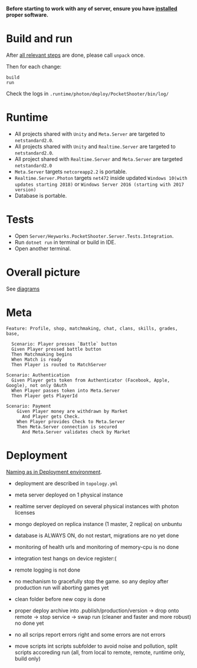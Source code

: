 

**Before starting to work with any of server, ensure you have [installed](setup.md) proper software.**


# Build and run

After [all relevant steps](setup.md) are done, please call `unpack` once. 

Then for each change:
```
build
run
```

Check the logs in `.runtime/photon/deploy/PocketShooter/bin/log/`

# Runtime

- All projects shared with `Unity` and `Meta.Server` are targeted to `netstandard2.0`.
- All projects shared with `Unity` and `Realtime.Server` are targeted to `netstandard2.0`.
- All project shared with `Realtime.Server` and  `Meta.Server` are targeted `netstandard2.0` 
- `Meta.Server` targets `netcoreapp2.2` is portable. 
- `Realtime.Server.Photon` targets `net472` inside updated `Windows 10(with updates starting 2018)` or `Windows Server 2016 (starting with 2017 version)`
- Database is portable.

# Tests
- Open `Server/Heyworks.PocketShooter.Server.Tests.Integration`. 
- Run `dotnet run` in terminal or build in IDE.
- Open another terminal.
  
# Overall picture
See [diagrams](diagrams.md)

# Meta


```feature
Feature: Profile, shop, matchmaking, chat, clans, skills, grades, base, 

  Scenario: Player presses `Battle` button
  Given Player pressed battle button
  Then Matchmaking begins 
  When Match is ready 
  Then Player is routed to MatchServer

Scenario: Authentication
  Given Player gets token from Authenticator (Facebook, Apple, Google), not only OAuth
  When Player passes token into Meta.Server
  Then Player gets PlayerId

Scenario: Payment 
    Given Player money are withdrawn by Market
      And Player gets Check.
    When Player provides Check to Meta.Server
    Then Meta.Server connection is secured
      And Meta.Server validates check by Market
```

# Deployment

[Naming as in Deployment environment](https://en.wikipedia.org/wiki/Deployment_environment).

- deployment are described in `topology.yml`

- meta server deployed on 1 physical instance

- realtime server deployed on several physical instances with photon licenses

- mongo deployed on replica instance (1 master, 2 replica) on unbuntu

- database is ALWAYS ON, do not restart, migrations are no yet done

- monitoring of health urls and monitoring of memory-cpu is no done

- integration test hangs on device register:(

- remote logging is not done

- no mechanism to gracefully stop the game. so any deploy after production run will aborting games yet

- clean folder before new copy is done

- proper deploy archive into .publish/production/version -> drop onto remote -> stop service -> swap run (cleaner and faster and more robust) no done yet

- no all scrips report errors right and some errors are not errors

- move scripts int scripts subfolder to avoid noise and pollution, split scripts accoreding run (all, from local to remote, remote, runtime only, build only)